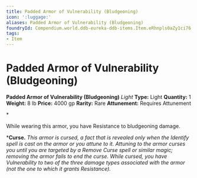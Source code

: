 ```yaml
---
title: Padded Armor of Vulnerability (Bludgeoning)
icon: ':luggage:'
aliases: Padded Armor of Vulnerability (Bludgeoning)
foundryId: Compendium.world.ddb-eureka-ddb-items.Item.eRhnpls0aZy1ci76
tags:
- Item
---
```


# Padded Armor of Vulnerability (Bludgeoning)

**Padded Armor of Vulnerability (Bludgeoning)**
_Light_
**Type:** Light
**Quantity:** 1
**Weight:** 8 lb
**Price:** 4000 gp
**Rarity:** Rare
**Attunement:** Requires Attunement

*<p>While wearing this armor, you have Resistance to bludgeoning damage.

***Curse.** *This armor is cursed, a fact that is revealed only when the Identify spell is cast on the armor or you attune to it. Attuning to the armor curses you until you are targeted by a Remove Curse spell or similar magic; removing the armor fails to end the curse. While cursed, you have Vulnerability to two of the three damage types associated with the armor (not the one to which it grants Resistance).</p>*